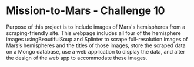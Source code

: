 # Mission-to-Mars - Challenge 10

Purpose of this project is to include images of Mars's hemispheres from a scraping-friendly site. This webpage includes all four of the hemisphere images usingBeautifulSoup and Splinter to scrape full-resolution images of Mars’s hemispheres and the titles of those images, store the scraped data on a Mongo database, use a web application to display the data, and alter the design of the web app to accommodate these images. 
